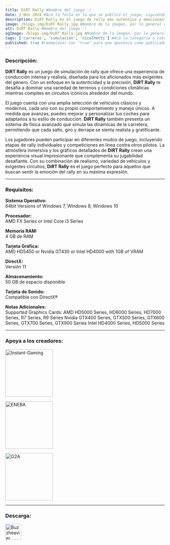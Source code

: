 ```yaml
---
title: DiRT Rally #Nombre del juego :)
date: 2 Nov 2024 #Acá la fecha en la que se publicó el juego, siguiendo este formato: Dia "30", Mes "Oct", Año "2024" = como debe quedar: 30 Oct 2024
description: DiRT Rally es el juego de rally más auténtico y emocionante, probado en carretera a lo largo de más de 60 millones de millas por la comunidad de DiRT. #Acá una mini descripción del juego
image: /blogs-img/DiRT Rally.jpg #Nombre de la imagen, por lo general es exactamente el mismo nombre que el juego excluyendo lo ":" (Dos puntos)
alt: DiRT Rally #Nombre del juego :)
ogImage: /blogs-img/DiRT Rally.jpg #Nombre de la imagen, por lo general es exactamente el mismo nombre que el juego excluyendo lo ":" (Dos puntos)
tags: ['carreras', 'simulación', 'nicolhetti'] #Acá la categoría o categorías del juego, si es más de una se coloca en este formato: ['categoría1', 'categoría2']
published: true #reemplazar con "true" para que aparezca como publicado
---
```


<!--En VSCode seleccionando una palabra, por ejemplo: "DiRT Rally" y apretando Ctrl+F2 se seleccionan todas las palabras iguales-->

### Descripción:
**DiRT Rally** es un juego de simulación de rally que ofrece una experiencia de conducción intensa y realista, diseñada para los aficionados más exigentes del género. Con un enfoque en la autenticidad y la precisión, **DiRT Rally** te desafía a dominar una variedad de terrenos y condiciones climáticas mientras compites en circuitos icónicos alrededor del mundo. 

El juego cuenta con una amplia selección de vehículos clásicos y modernos, cada uno con su propio comportamiento y manejo únicos. A medida que avanzas, puedes mejorar y personalizar tus coches para adaptarlos a tu estilo de conducción. **DiRT Rally** también presenta un sistema de física avanzado que simula las dinámicas de la carretera, permitiendo que cada salto, giro y derrape se sienta realista y gratificante.

Los jugadores pueden participar en diferentes modos de juego, incluyendo etapas de rally individuales y competiciones en línea contra otros pilotos. La atmósfera inmersiva y los gráficos detallados de **DiRT Rally** crean una experiencia visual impresionante que complementa su jugabilidad desafiante. Con su combinación de realismo, variedad de vehículos y exigentes circuitos, **DiRT Rally** es el juego perfecto para aquellos que buscan sentir la emoción del rally en su máxima expresión.
<!--Prompt para Chat-GPT: Hazme una descripción para el juego "DiRT Rally" y cada que menciones "DiRT Rally" ponlo en negrita -->

---

### Requisitos:
**Sistema Operativo:**  
64bit Versions of Windows 7, Windows 8, Windows 10

**Procesador:**  
AMD FX Series or Intel Core i3 Series

**Memoria RAM:**  
4 GB de RAM

**Tarjeta Gráfica:**  
AMD HD5450 or Nvidia GT430 or Intel HD4000 with 1GB of VRAM

**DirectX:**  
Versión 11

**Almacenamiento:**  
50 GB de espacio disponible

**Tarjeta de Sonido:**  
Compatible con DirectX®

**Notas Adicionales:**    
Supported Graphics Cards: AMD HD5000 Series, HD6000 Series, HD7000 Series, R7 Series, R9 Series Nvidia GTX400 Series, GTX500 Series, GTX600 Series, GTX700 Series, GTX900 Series Intel HD4000 Series, HD5000 Series

<!--Si falta o sobra un requisito se quita o se agrega manteniendo el mismo formato-->

---

### Apoya a los creadores:

[<img src="https://www.instant-gaming.com/themes/igv2/images/logos/logo-horizontal.svg" alt="Instant-Gaming" width="150px" />](https://www.instant-gaming.com/en/514-buy-dirt-rally-pc-mac-game-steam/?igr=Nicolhetti)

[<img src="https://static.eneba.games/branding/v2/logoFull.svg" alt="ENEBA" width="150px" />](https://ene.ba/sp/steam-dirt-rally-steam-key-global)

[<img src="https://www.g2a.com/static/assets/images/logo_g2a_white.svg" alt="G2A" width="150px" />](https://www.g2a.com/n/reflink-f2e89b5f5b)

<!--Reemplazar los numeros (AppID) del juego (en este caso 2668510) por el numero (AppID) correspondiente con el juego a publicar-->
<!--El AppID se encuentra en la URL del Juego en Steam-->

---

### Descarga:

[<img src="https://gist.github.com/cxmeel/0dbc95191f239b631c3874f4ccf114e2/raw/download.svg" alt="Buzzheavier" height="50" />](https://buzzheavier.com/f/GU1B16Cf0AA)

<!-- # se debe reemplazar por el link de descarga-->

<!--NOMBRE-DEL-SERVICIO se debe reemplazar por el servicio donde está subido el juego-->